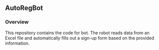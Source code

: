 ## AutoRegBot

### Overview
This repository contains the code for bot. The robot reads data from an Excel file and automatically fills out a sign-up form based on the provided information.
